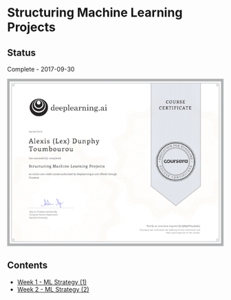 # Structuring Machine Learning Projects

## Status

Complete - 2017-09-30

<img src="./assets/cert.png" width="600px"></img>

## Contents

* [Week 1 - ML Strategy (1)](./week-1.md)
* [Week 2 - ML Strategy (2)](./week-2.md)

